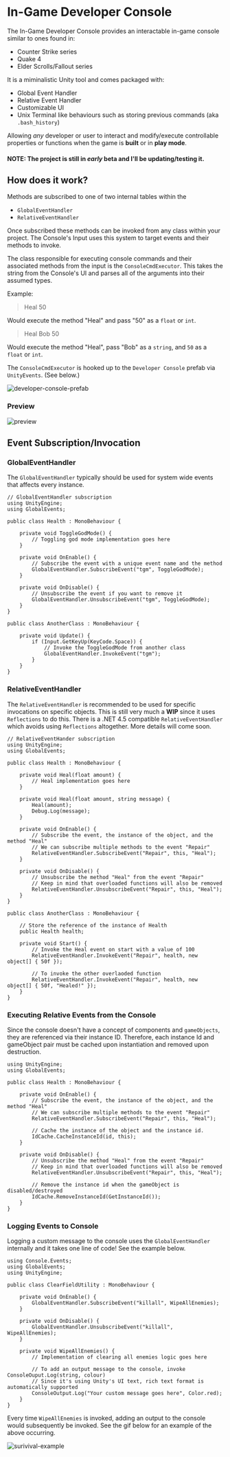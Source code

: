 # In-Game Developer Console #

The In-Game Developer Console provides an interactable in-game console similar to ones found in:

* Counter Strike series
* Quake 4
* Elder Scrolls/Fallout series

It is a miminalistic Unity tool and comes packaged with:

* Global Event Handler
* Relative Event Handler
* Customizable UI
* Unix Terminal like behaviours such as storing previous commands (aka `.bash_history`)

Allowing *any* developer or user to interact and modify/execute controllable properties or functions 
when the game is **built** or in **play mode**.

#### **NOTE**: The project is still in *early* beta and I'll be updating/testing it. ####

## How does it work? ##

Methods are subscribed to one of two internal tables within the

* `GlobalEventHandler`
* `RelativeEventHandler`

Once subscribed these methods can be invoked from any class within your project. The Console's Input uses 
this system to target events and their methods to invoke.

The class responsible for executing console commands and their associated methods from the input is the 
`ConsoleCmdExecutor`. This takes the string from the Console's UI and parses all of the arguments into 
their assumed types.

Example:

> Heal 50

Would execute the method "Heal" and pass "50" as a `float` or `int`.

> Heal Bob 50

Would execute the method "Heal", pass "Bob" as a `string`, and `50` as a `float` or `int`.

The `ConsoleCmdExecutor` is hooked up to the `Developer Console` prefab via `UnityEvents`. (See below.)

![developer-console-prefab](images/developer-console-prefab.png)

### Preview ###

![preview](images/preview.gif)

## Event Subscription/Invocation ##

### GlobalEventHandler ###

The `GlobalEventHandler` typically should be used for system wide events that affects every instance.

```
// GlobalEventHandler subscription
using UnityEngine;
using GlobalEvents;

public class Health : MonoBehaviour {

    private void ToggleGodMode() {
        // Toggling god mode implementation goes here
    }
    
    private void OnEnable() {
        // Subscribe the event with a unique event name and the method
        GlobalEventHandler.SubscribeEvent("tgm", ToggleGodMode);
    }
    
    private void OnDisable() {
        // Unsubscribe the event if you want to remove it
        GlobalEventHandler.UnsubscribeEvent("tgm", ToggleGodMode);
    }
}

public class AnotherClass : MonoBehaviour {

    private void Update() {
        if (Input.GetKeyUp(KeyCode.Space)) {
            // Invoke the ToggleGodMode from another class
            GlobalEventHandler.InvokeEvent("tgm");
        }
    }
}
```

### RelativeEventHandler ###

The `RelativeEventHandler` is recommended to be used for specific invocations on specific objects. This is still 
very much a **WIP** since it uses `Reflections` to do this. There is a .NET 4.5 compatible `RelativeEventHandler` which 
avoids using `Reflections` altogether. More details will come soon.

```
// RelativeEventHander subscription
using UnityEngine;
using GlobalEvents;

public class Health : MonoBehaviour {

    private void Heal(float amount) {
        // Heal implementation goes here
    }

    private void Heal(float amount, string message) {
        Heal(amount);
        Debug.Log(message);
    }
    
    private void OnEnable() {
        // Subscribe the event, the instance of the object, and the method "Heal"
        // We can subscribe multiple methods to the event "Repair"
        RelativeEventHandler.SubscribeEvent("Repair", this, "Heal");
    }
    
    private void OnDisable() {
        // Unsubscribe the method "Heal" from the event "Repair"
        // Keep in mind that overloaded functions will also be removed
        RelativeEventHandler.UnsubscribeEvent("Repair", this, "Heal");
    }
}

public class AnotherClass : MonoBehaviour {
    
    // Store the reference of the instance of Health
    public Health health;
    
    private void Start() {
        // Invoke the Heal event on start with a value of 100
        RelativeEventHandler.InvokeEvent("Repair", health, new object[] { 50f });

        // To invoke the other overlaoded function
        RelativeEventHandler.InvokeEvent("Repair", health, new object[] { 50f, "Healed!" });
    }
}
```

### Executing Relative Events from the Console ###
Since the console doesn't have a concept of components and `gameObjects`, they are referenced via their instance ID. 
Therefore, each instance Id and gameObject pair must be cached upon instantiation and removed upon destruction.

```
using UnityEngine;
using GlobalEvents;

public class Health : MonoBehaviour {

    private void OnEnable() {
        // Subscribe the event, the instance of the object, and the method "Heal"
        // We can subscribe multiple methods to the event "Repair"
        RelativeEventHandler.SubscribeEvent("Repair", this, "Heal");

        // Cache the instance of the object and the instance id.
        IdCache.CacheInstanceId(id, this);
    }

    private void OnDisable() {
        // Unsubscribe the method "Heal" from the event "Repair"
        // Keep in mind that overloaded functions will also be removed
        RelativeEventHandler.UnsubscribeEvent("Repair", this, "Heal");
        
        // Remove the instance id when the gameObject is disabled/destroyed 
        IdCache.RemoveInstanceId(GetInstanceId());
    }
}
```

### Logging Events to Console ###
Logging a custom message to the console uses the `GlobalEventHandler` internally and it takes one line of code! 
See the example below.

```
using Console.Events;
using GlobalEvents;
using UnityEngine;

public class ClearFieldUtility : MonoBehaviour {

    private void OnEnable() {
        GlobalEventHandler.SubscribeEvent("killall", WipeAllEnemies);
    }

    private void OnDisable() {
        GlobalEventHandler.UnsubscribeEvent("killall", WipeAllEnemies);
    }

    private void WipeAllEnemies() {
        // Implementation of clearing all enemies logic goes here

        // To add an output message to the console, invoke ConsoleOuput.Log(string, colour)
        // Since it's using Unity's UI text, rich text format is automatically supported
        ConsoleOutput.Log("Your custom message goes here", Color.red);
    }
}
```

Every time `WipeAllEnemies` is invoked, adding an output to the console would subsequently be invoked. 
See the gif below for an example of the above occurring.

![surivival-example](images/survival-example.gif)

